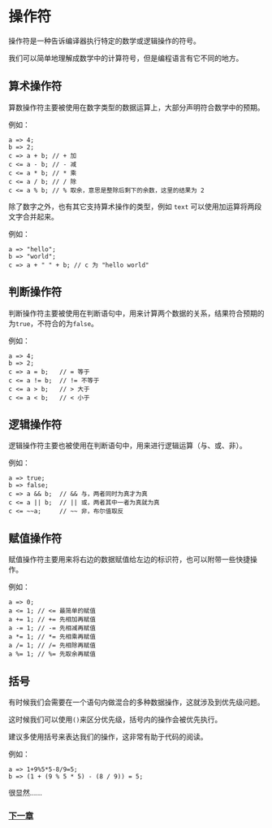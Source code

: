 # 操作符
操作符是一种告诉编译器执行特定的数学或逻辑操作的符号。

我们可以简单地理解成数学中的计算符号，但是编程语言有它不同的地方。

## 算术操作符
算数操作符主要被使用在数字类型的数据运算上，大部分声明符合数学中的预期。

例如：
```
a => 4;
b => 2;
c => a + b; // + 加
c <= a - b; // - 减
c <= a * b; // * 乘
c <= a / b; // / 除
c <= a % b; // % 取余，意思是整除后剩下的余数，这里的结果为 2 
```
除了数字之外，也有其它支持算术操作的类型，例如 `text` 可以使用加运算将两段文字合并起来。

例如：
```
a => "hello";
b => "world";
c => a + " " + b; // c 为 "hello world"
```
## 判断操作符
判断操作符主要被使用在判断语句中，用来计算两个数据的关系，结果符合预期的为`true`，不符合的为`false`。

例如：
```
a => 4;
b => 2;
c => a = b;   // = 等于
c <= a != b;  // != 不等于
c <= a > b;   // > 大于
c <= a < b;   // < 小于
```
## 逻辑操作符
逻辑操作符主要也被使用在判断语句中，用来进行逻辑运算（与、或、非）。

例如：
```
a => true;
b => false;
c => a && b;  // && 与，两者同时为真才为真
c <= a || b;  // || 或，两者其中一者为真就为真
c <= ~~a;     // ~~ 非，布尔值取反
```
## 赋值操作符
赋值操作符主要用来将右边的数据赋值给左边的标识符，也可以附带一些快捷操作。

例如：
```
a => 0;
a <= 1; // <= 最简单的赋值
a += 1; // += 先相加再赋值
a -= 1; // -= 先相减再赋值
a *= 1; // *= 先相乘再赋值
a /= 1; // /= 先相除再赋值 
a %= 1; // %= 先取余再赋值
```
## 括号
有时候我们会需要在一个语句内做混合的多种数据操作，这就涉及到优先级问题。

这时候我们可以使用`()`来区分优先级，括号内的操作会被优先执行。

建议多使用括号来表达我们的操作，这非常有助于代码的阅读。

例如：
```
a => 1+9%5*5-8/9=5;
b => (1 + (9 % 5 * 5) - (8 / 9)) = 5; 
```
很显然……

### [下一章](集合类型.md)